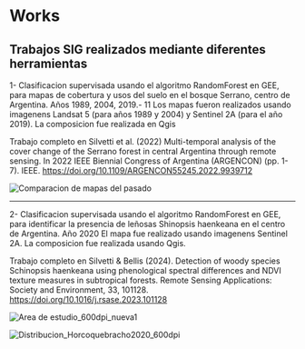 # Works
## Trabajos SIG realizados mediante diferentes herramientas

1- Clasificacion supervisada usando el algoritmo RandomForest en GEE, para mapas de cobertura y usos del suelo en el bosque Serrano, centro de Argentina. Años 1989, 2004, 2019.- 11
Los mapas fueron realizados usando imagenens Landsat 5 (para años 1989 y 2004) y Sentinel 2A (para el año 2019). La composicion fue realizada en Qgis

Trabajo completo en Silvetti et al. (2022) Multi-temporal analysis of the cover change of the Serrano forest in central Argentina through remote sensing. In 2022 IEEE Biennial Congress of Argentina (ARGENCON) (pp. 1-7). IEEE. https://doi.org/10.1109/ARGENCON55245.2022.9939712

![Comparacion de mapas del pasado](https://github.com/user-attachments/assets/1115a7ef-a28f-4d93-90ff-13c14522acd7)


---
2- Clasificacion supervisada usando el algoritmo RandomForest en GEE, para identificar la presencia de leñosas Shinopsis haenkeana en el centro de Argentina. Año 2020
El mapa fue realizado usando imagenens Sentinel 2A. La composicion fue realizada usando Qgis.

Trabajo completo en Silvetti & Bellis (2024). Detection of woody species Schinopsis haenkeana using phenological spectral differences and NDVI texture measures in subtropical forests. Remote Sensing Applications: Society and Environment, 33, 101128. https://doi.org/10.1016/j.rsase.2023.101128

![Area de estudio_600dpi_nueva1](https://github.com/user-attachments/assets/f9a42a16-329d-42c3-86cc-bd0c74f2a5f7)

![Distribucion_Horcoquebracho2020_600dpi](https://github.com/user-attachments/assets/ac70b34c-de22-48cb-9037-60f3fdb16493)
